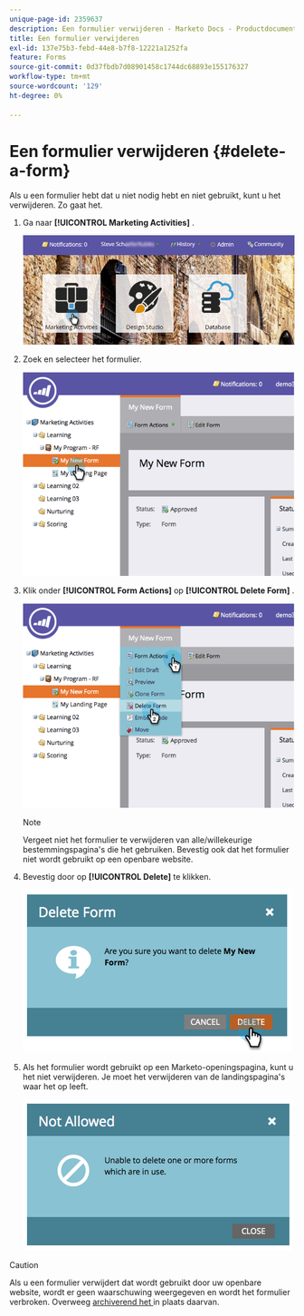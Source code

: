 ```yaml
---
unique-page-id: 2359637
description: Een formulier verwijderen - Marketo Docs - Productdocumentatie
title: Een formulier verwijderen
exl-id: 137e75b3-febd-44e8-b7f8-12221a1252fa
feature: Forms
source-git-commit: 0d37fbdb7d08901458c1744dc68893e155176327
workflow-type: tm+mt
source-wordcount: '129'
ht-degree: 0%

---
```


# Een formulier verwijderen {#delete-a-form}

Als u een formulier hebt dat u niet nodig hebt en niet gebruikt, kunt u het verwijderen. Zo gaat het.

1. Ga naar **[!UICONTROL Marketing Activities]** .

   ![](assets/login-marketing-activities-3.png)

1. Zoek en selecteer het formulier.

   ![](assets/image2014-9-15-12-3a1-3a18.png)

1. Klik onder **[!UICONTROL Form Actions]** op **[!UICONTROL Delete Form]** .

   ![](assets/image2014-9-15-12-3a1-3a27.png)

   >[!NOTE]
   >
   >Vergeet niet het formulier te verwijderen van alle/willekeurige bestemmingspagina&#39;s die het gebruiken. Bevestig ook dat het formulier niet wordt gebruikt op een openbare website.

1. Bevestig door op **[!UICONTROL Delete]** te klikken.

   ![](assets/image2014-9-15-12-3a1-3a37.png)

1. Als het formulier wordt gebruikt op een Marketo-openingspagina, kunt u het niet verwijderen. Je moet het verwijderen van de landingspagina&#39;s waar het op leeft.

   ![](assets/image2014-9-15-12-3a1-3a44.png)

>[!CAUTION]
>
>Als u een formulier verwijdert dat wordt gebruikt door uw openbare website, wordt er geen waarschuwing weergegeven en wordt het formulier verbroken. Overweeg [ archiverend het ](/help/marketo/product-docs/email-marketing/drip-nurturing/using-stream-content/archive-and-unarchive-stream-content.md) in plaats daarvan.
